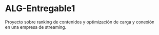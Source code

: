 # ALG-Entregable1
Proyecto sobre ranking de contenidos y optimización de carga y conexión en una empresa de streaming.
